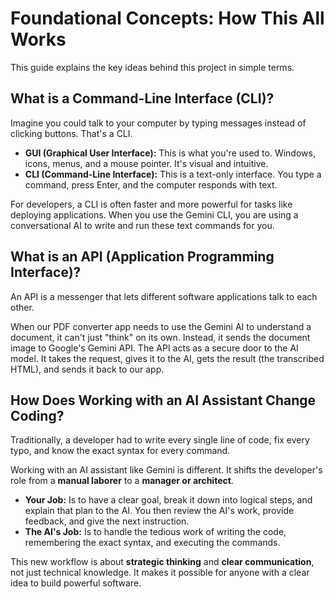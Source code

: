 # Foundational Concepts: How This All Works

This guide explains the key ideas behind this project in simple terms.

## What is a Command-Line Interface (CLI)?

Imagine you could talk to your computer by typing messages instead of clicking buttons. That's a CLI.

*   **GUI (Graphical User Interface):** This is what you're used to. Windows, icons, menus, and a mouse pointer. It's visual and intuitive.
*   **CLI (Command-Line Interface):** This is a text-only interface. You type a command, press Enter, and the computer responds with text. 

For developers, a CLI is often faster and more powerful for tasks like deploying applications. When you use the Gemini CLI, you are using a conversational AI to write and run these text commands for you.

## What is an API (Application Programming Interface)?

An API is a messenger that lets different software applications talk to each other.

When our PDF converter app needs to use the Gemini AI to understand a document, it can't just "think" on its own. Instead, it sends the document image to Google's Gemini API. The API acts as a secure door to the AI model. It takes the request, gives it to the AI, gets the result (the transcribed HTML), and sends it back to our app.

## How Does Working with an AI Assistant Change Coding?

Traditionally, a developer had to write every single line of code, fix every typo, and know the exact syntax for every command.

Working with an AI assistant like Gemini is different. It shifts the developer's role from a **manual laborer** to a **manager or architect**.

*   **Your Job:** Is to have a clear goal, break it down into logical steps, and explain that plan to the AI. You then review the AI's work, provide feedback, and give the next instruction.
*   **The AI's Job:** Is to handle the tedious work of writing the code, remembering the exact syntax, and executing the commands.

This new workflow is about **strategic thinking** and **clear communication**, not just technical knowledge. It makes it possible for anyone with a clear idea to build powerful software.
